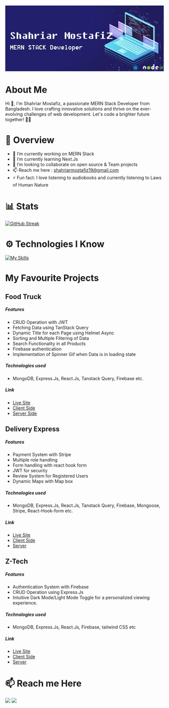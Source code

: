 ![Lets code the world!](https://raw.githubusercontent.com/shahriarmostafiz/shahriarmostafiz/main/assets/b22.jpg "Banner")

# About Me

Hi 👋, I'm Shahriar Mostafiz, a passionate MERN Stack Developer from Bangladesh. I love crafting innovative solutions and thrive on the ever-evolving challenges of web development. Let's code a brighter future together! 👩‍💻

# 📰 Overview

- 🔭 I’m currently working on MERN Stack
- 🌱 I’m currently learning Next.Js
- 👯 I’m looking to collaborate on open source & Team projects
- 📫 Reach me here : shahriarmostafiz19@gmail.com
- ⚡ Fun fact: I love listening to audiobooks and currently listening to Laws of Human Nature

# 📊 Stats

[![GitHub Streak](https://github-readme-streak-stats.herokuapp.com?user=shahriarmostafiz&theme=tokyonight&card_width=750)](https://git.io/streak-stats)

# ⚙ Technologies I Know

[![My Skills](https://skillicons.dev/icons?i=js,python,django,postgre,react,nextjs,express,mongodb,postgres,tailwind,nodejs,firebase,git,github,vercel,vite)](https://skillicons.dev)

# My Favourite Projects

## Food Truck

##### Features

- CRUD Operation with JWT
- Fetching Data using TanStack Query
- Dynamic Title for each Page using Helmet Async
- Sorting and Multiple Filtering of Data
- Search Functionality in all Products
- Firebase authentication
- Implementation of Spinner Gif when Data is in loading state

##### Technologies used

- MongoDB, Express.Js, React.Js, Tanstack Query, Firebase etc.

##### Link

- [Live Site](https://foodtruckbyshahriarmostafiz.surge.sh/)
- [Client Side](https://github.com/shahriarmostafiz/Food-Truck-Front-End-/)
- [Server Side](https://github.com/shahriarmostafiz/Food-Truck-Server/)

## Delivery Express

##### Features

- Payment System with Stripe
- Multiple role handling
- Form handling with react hook form
- JWT for security
- Review System for Registered Users
- Dynamic Maps with Map box

##### Technologies used

- MongoDB, Express.Js, React.Js, Tanstack Query, Firebase, Mongoose, Stripe, React-Hook-form etc.

##### Link

- [Live Site](https://dexpress-3aef2.web.app/)
- [Client Side](https://github.com/shahriarmostafiz/Delivery_Express_Client)
- [Server](https://github.com/shahriarmostafiz/Delivery_Express_Server)

## Z-Tech

##### Features

- Authentication System with Firebase
- CRUD Operation using Express.Js
- Intuitive Dark Mode/Light Mode Toggle for a personalized viewing experience.

##### Technologies used

- MongoDB, Express.Js, React.Js, Firebase, tailwind CSS etc

##### Link

- [Live Site](https://z-tech-6505f.web.app/)
- [Client Side](https://github.com/shahriarmostafiz/z-tech-front-end-/)
- [Server](https://github.com/shahriarmostafiz/z-tech-back-end-with-express.js-/)

# 📫 Reach me Here

<a target="_blank" rel="noopener noreferrer" href="https://www.linkedin.com/in/shahriarmostafiz/"><img height="75" src="https://github.com/mir-hussain/mir-hussain/raw/main/images/icons/Linkedin.png" style="max-width: 100%;"></a>
<a target="_blank" rel="noopener noreferrer" href="https://www.facebook.com/zhrear">
<img height="75" src="https://github.com/mir-hussain/mir-hussain/raw/main/images/icons/Facebook.png" style="max-width: 100%;">
</a>

<!--
**shahriarmostafiz/shahriarmostafiz** is a ✨ _special_ ✨ repository because its `README.md` (this file) appears on your GitHub profile.

Here are some ideas to get you started:

- 🔭 I’m currently working on ...
- 🌱 I’m currently learning ...
- 👯 I’m looking to collaborate on ...
- 🤔 I’m looking for help with ...
- 💬 Ask me about ...
- 📫 How to reach me: ...
- 😄 Pronouns: ...
- ⚡ Fun fact: ...
-->
